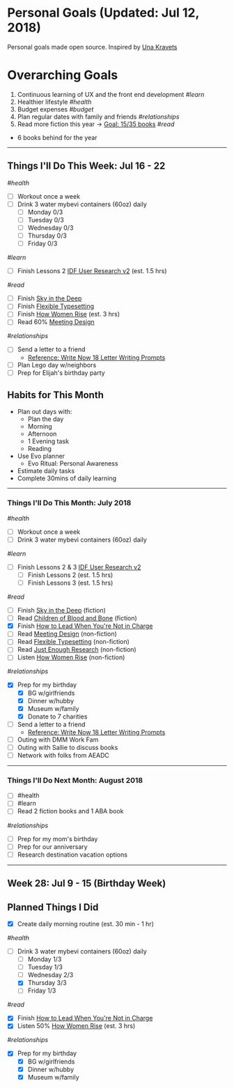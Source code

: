 Personal Goals (Updated: Jul 12, 2018)
==============

Personal goals made open source. Inspired by [Una Kravets](https://una.im/personal-goals-guide/)

# Overarching Goals
1. Continuous learning of UX and the front end development _#learn_
2. Healthier lifestyle _#health_
3. Budget expenses _#budget_
4. Plan regular dates with family and friends _#relationships_
5. Read more fiction this year -> [Goal: 15/35 books](https://www.goodreads.com/user_challenges/10348403) _#read_ 
  - 6 books behind for the year

---

## Things I'll Do This Week: Jul 16 - 22

_#health_
- [ ] Workout once a week
- [ ] Drink 3 water mybevi containers (60oz) daily
  - [ ] Monday 0/3
  - [ ] Tuesday 0/3
  - [ ] Wednesday 0/3
  - [ ] Thursday 0/3
  - [ ] Friday 0/3

_#learn_
- [ ] Finish Lessons 2 [IDF User Research v2](https://github.com/candicodeit/personal-goals/projects/3) (est. 1.5 hrs)

_#read_
- [ ] Finish [Sky in the Deep](https://www.goodreads.com/book/show/34726469-sky-in-the-deep1)
- [ ] Finish [Flexible Typesetting](https://abookapart.com/products/flexible-typesetting)
- [ ] Finish [How Women Rise](https://www.goodreads.com/book/show/36204301-how-women-rise) (est. 3 hrs)
- [ ] Read 60% [Meeting Design](https://www.goodreads.com/book/show/36687954-meeting-design) 

_#relationships_
- [ ] Send a letter to a friend
  - [Reference: Write Now 18 Letter Writing Prompts](https://www.littlegirldesigns.com/write-now-18-letter-writing-prompts/)
- [ ] Plan Lego day w/neighbors
- [ ] Prep for Elijah's birthday party

## Habits for This Month
- Plan out days with: 
  - Plan the day
  - Morning
  - Afternoon
  - 1 Evening task
  - Reading
- Use Evo planner
  - Evo Ritual: Personal Awareness
- Estimate daily tasks
- Complete 30mins of daily learning
  
---

### Things I'll Do This Month: July 2018
_#health_
- [ ] Workout once a week
- [ ] Drink 3 water mybevi containers (60oz) daily

_#learn_
- [ ] Finish Lessons 2 & 3 [IDF User Research v2](https://github.com/candicodeit/personal-goals/projects/3)
  - [ ] Finish Lessons 2 (est. 1.5 hrs)
  - [ ] Finish Lessons 3 (est. 1.5 hrs)

_#read_
- [ ] Finish [Sky in the Deep](https://www.goodreads.com/book/show/34726469-sky-in-the-deep1) (fiction)
- [ ] Read [Children of Blood and Bone](https://www.goodreads.com/book/show/34728667-children-of-blood-and-bone) (fiction)
- [x] Finish [How to Lead When You're Not in Charge](https://www.goodreads.com/book/show/33098700-how-to-lead-when-you-re-not-in-charge)
- [ ] Read [Meeting Design](https://www.goodreads.com/book/show/36687954-meeting-design) (non-fiction)
- [ ] Read [Flexible Typesetting](https://abookapart.com/products/flexible-typesetting) (non-fiction)
- [ ] Read [Just Enough Research](https://abookapart.com/products/just-enough-research) (non-fiction)
- [ ] Listen [How Women Rise](https://www.goodreads.com/book/show/36204301-how-women-rise) (non-fiction)

_#relationships_
- [x] Prep for my birthday
  - [x] BG w/girlfriends
  - [x] Dinner w/hubby
  - [x] Museum w/family
  - [x] Donate to 7 charities 
- [ ] Send a letter to a friend
  - [Reference: Write Now 18 Letter Writing Prompts](https://www.littlegirldesigns.com/write-now-18-letter-writing-prompts/)
- [ ] Outing with DMM Work Fam
- [ ] Outing with Sallie to discuss books
- [ ] Network with folks from AEADC

--- 

### Things I'll Do Next Month: August 2018
- [ ] #health
- [ ] #learn
- [ ] Read 2 fiction books and 1 ABA book

_#relationships_
- [ ] Prep for my mom's birthday
- [ ] Prep for our anniversary
- [ ] Research destination vacation options 

--- 
## Week 28: Jul 9 - 15 (Birthday Week)

## Planned Things I Did
- [x] Create daily morning routine (est. 30 min - 1 hr)

_#health_
- [ ] Drink 3 water mybevi containers (60oz) daily
  - [ ] Monday 1/3
  - [ ] Tuesday 1/3
  - [ ] Wednesday 2/3
  - [x] Thursday 3/3
  - [ ] Friday 1/3

_#read_
- [x] Finish [How to Lead When You're Not in Charge](https://www.goodreads.com/book/show/33098700-how-to-lead-when-you-re-not-in-charge)
- [x] Listen 50% [How Women Rise](https://www.goodreads.com/book/show/36204301-how-women-rise) (est. 3 hrs) 

_#relationships_
- [x] Prep for my birthday
  - [x] BG w/girlfriends
  - [x] Dinner w/hubby
  - [x] Museum w/family
